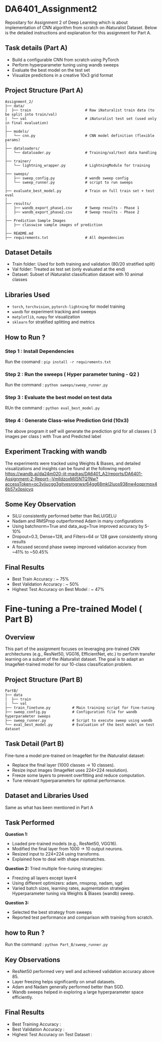 # DA6401_Assignment2
Repositary for Assignment 2 of Deep Learning which is about implementation of CNN algorithm from scratch on iNaturalist Dataset. Below is the detailed instructions and explanation for this assignment for Part A.

## Task details (Part A)
*  Build a configurable CNN from scratch using PyTorch
*  Perform hyperparameter tuning using wandb sweeps
*  Evaluate the best model on the test set
*  Visualize predictions in a creative 10x3 grid format

## Project Structure (Part A)
```
Assignment_2/
├── data/
|  ├── train                         # Raw iNaturalist train data (to be split into train/val) 
|  └── val                           # iNaturalist test set (used only in final evaluation)
| 
├── models/
│   └── cnn.py                       # CNN model definition (flexible params)
│
├── dataloaders/
│   └── dataloader.py                # Training/val/test data handling
│
├── trainer/
│   └── lightning_wrapper.py         # LightningModule for training
│
├── sweeps/
│   ├── sweep_config.py              # wandb sweep config
│   └── sweep_runner.py              # script to run sweeps
│
├── evaluate_best_model.py           # Train on full train set + test eval
|
├── results/
│   ├── wandb_export_phase1.csv      # Sweep results - Phase 1
│   ├── wandb_export_phase2.csv      # Sweep results - Phase 2
|
├── Prediction Sample Images  
│   ├── classwise sample images of prediction
│
├── README.md                         
├── requirements.txt                 # All dependencies
```
## Dataset Details
*  Train folder: Used for both training and validation (80/20 stratified split)
*  Val folder: Treated as test set (only evaluated at the end)
*  Dataset: Subset of iNaturalist classification dataset with 10 animal classes

## Libraries Used 
*  ```torch```, ```torchvision```, ```pytorch-lightning``` for model training
*  ```wandb``` for experiment tracking and sweeps
*  ```matplotlib```, ```numpy``` for visualization
*  ```sklearn``` for stratified splitting and metrics

  

## How to Run ?
### Step 1 : Install Dependencies
Run the coomand : ```pip install -r requirements.txt```

### Step 2 : Run the sweeps ( Hyper parameter tuning - Q2 )
Run the command : ```python sweeps/sweep_runner.py```

### Step 3 : Evaluate the best model on test data
RUn the command : ```python eval_best_model.py```

### Step 4 : Generate Class-wise Prediction Grid (10x3)
The above program it self will generate the prediction grid for all classes ( 3 images per class ) with True and Predicted label

## Experiment Tracking with wandb
The experiments were tracked using Weights & Biases, and detailed visualizations and insights can be found at the following report: 
https://wandb.ai/da24m020-iit-madras/DA6401_A2/reports/DA6401-Assignment-2-Report--VmlldzoxMjI5NTQ1Nw?accessToken=oc3vijucgg3gitvesrogrwsr64gg68mkl2luos938nw4oqprmpx46b57x0psjcyq

## Some Key Observation 
*  SiLU consistently performed better than ReLU/GELU
*  Nadam and RMSProp outperformed Adam in many configurations
*  Using batchnorm=True and data_aug=True improved accuracy by 5-10%
*  Dropout=0.3, Dense=128, and Filters=64 or 128 gave consistently strong results
*  A focused second phase sweep improved validation accuracy from ~41% to ~50.45%


## Final Results 
* Best Train Accuracy : ~ 75%
* Best Validation Accuracy : ~ 50%
* Highest Test Accuracy on Best Model : ~ 47%

# Fine-tuning a Pre-trained Model ( Part B)
## Overview 
This part of the assignment focuses on leveraging pre-trained CNN architectures (e.g., ResNet50, VGG16, EfficientNet, etc.) to perform transfer learning on a subset of the iNaturalist dataset. The goal is to adapt an ImageNet-trained model for our 10-class classification problem.

## Project Structure (Part B)
```
PartB/
├── data
|  ├── train
|  └── val 
├── train_finetune.py          # Main training script for fine-tuning
├── sweep_config.py            # Configuration file for wandb hyperparameter sweeps
├── sweep_runner.py            # Script to execute sweep using wandb
└── eval_best_model.py         # Evaluation of the best model on test dataset
```

## Task Detail (Part B)
Fine-tune a model pre-trained on ImageNet for the iNaturalist dataset:
*  Replace the final layer (1000 classes → 10 classes).
*  Resize input images (ImageNet uses 224×224 resolution).
*  Freeze some layers to prevent overfitting and reduce computation.
*  Tune relevant hyperparameters for optimal performance.

## Dataset and Libraries Used
Same as what has been mentioned in Part A 

## Task Performed
**Question 1:**
*  Loaded pre-trained models (e.g., ResNet50, VGG16).
*  Modified the final layer from 1000 → 10 output neurons.
*  Resized input to 224×224 using transforms.
*  Explained how to deal with shape mismatches.

**Question 2:**
Tried multiple fine-tuning strategies:
*  Freezing all layers except layer4
*  Using different optimizers: adam, rmsprop, nadam, sgd
*  Varied batch sizes, learning rates, augmentation strategies
Hyperparameter tuning via Weights & Biases (wandb) sweep.

**Question 3:**
*  Selected the best strategy from sweeps
*  Reported test performance and comparison with training from scratch.

## how to Run ?
Run the command : ```python Part_B/sweep_runner.py```

## Key Observations
*  ResNet50 performed very well and achieved validation accuracy above 85.
*  Layer freezing helps significantly on small datasets.
*  Adam and Nadam generally performed better than SGD.
*  Wandb sweeps helped in exploring a large hyperparameter space efficiently.

## Final Results
*  Best Training Accuracy :
*  Best Validation Accuracy :
*  Highest Test Accuracy on Test Dataset : 
